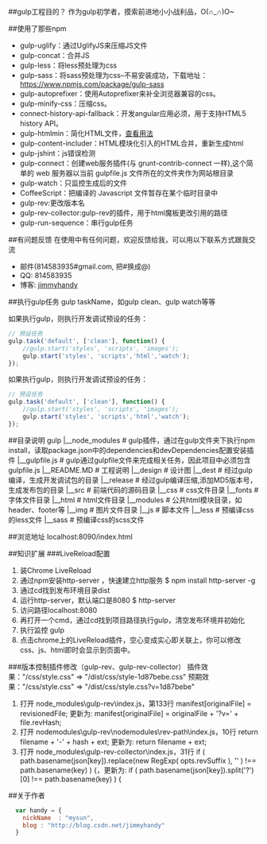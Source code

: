 ##gulp工程目的？
作为gulp初学者，摸索前进地小小战利品，O(∩_∩)O~

##使用了那些npm

* gulp-uglify：通过UglifyJS来压缩JS文件
* gulp-concat：合并JS
* gulp-less：将less预处理为css
* gulp-sass：将sass预处理为css–不易安装成功，下载地址：https://www.npmjs.com/package/gulp-sass
* gulp-autoprefixer：使用Autoprefixer来补全浏览器兼容的css。
* gulp-minify-css：压缩css。
* connect-history-api-fallback：开发angular应用必须，用于支持HTML5 history API。
* gulp-htmlmin：简化HTML文件，[查看用法](https://www.npmjs.com/package/gulp-htmlmin)
* gulp-content-includer：HTML模块化引入的HTML合并，重新生成html
* gulp-jshint：js错误检测
* gulp-connect：创建web服务插件(与 grunt-contrib-connect 一样),这个简单的 web 服务器以当前 gulpfile.js 文件所在的文件夹作为网站根目录
* gulp-watch：只监控生成后的文件
* CoffeeScript：把编译的 Javascript 文件暂存在某个临时目录中
* gulp-rev:更改版本名
* gulp-rev-collector:gulp-rev的插件，用于html魔板更改引用的路径
* gulp-run-sequence：串行gulp任务

##有问题反馈
在使用中有任何问题，欢迎反馈给我，可以用以下联系方式跟我交流

* 邮件(814583935#gmail.com, 把#换成@)
* QQ: 814583935
* 博客: [jimmyhandy](http://blog.csdn.net/jimmyhandy)

##执行gulp任务
gulp taskName，如gulp clean、gulp watch等等

如果执行gulp，则执行开发调试预设的任务：
```javascript
// 预设任务
gulp.task('default', ['clean'], function() {
    //gulp.start('styles', 'scripts', 'images');
    gulp.start('styles', 'scripts','html','watch');
});
```
如果执行gulp，则执行开发调试预设的任务：
```javascript
// 预设任务
gulp.task('default', ['clean'], function() {
    //gulp.start('styles', 'scripts', 'images');
    gulp.start('styles', 'scripts','html','watch');
});
```

##目录说明
gulp
|__node_modules     # gulp插件，通过在gulp文件夹下执行npm install，读取package.json中的dependencies和devDependencies配置安装插件
|__gulpfile.js      # gulp通过gulpfile文件来完成相关任务，因此项目中必须包含gulpfile.js
|__README.MD        # 工程说明
|__design           # 设计图
|__dest             # 经过gulp编译，生成开发调试包的目录
|__release          # 经过gulp编译压缩,添加MD5版本号，生成发布包的目录
|__src              # 前端代码的源码目录
    |__css          # css文件目录
    |__fonts        # 字体文件目录
    |__html         # html文件目录
        |__modules  # 公共html模块目录，如header、footer等
    |__img          # 图片文件目录
    |__js           # 脚本文件
    |__less         # 预编译css的less文件
    |__sass         # 预编译css的scss文件


##浏览地址
localhost:8090/index.html


##知识扩展
###LiveReload配置
1. 装Chrome LiveReload
2. 通过npm安装http-server ，快速建立http服务
    $ npm install http-server -g
3. 通过cd找到发布环境目录dist
4. 运行http-server，默认端口是8080
    $ http-server
5. 访问路径localhost:8080
6. 再打开一个cmd，通过cd找到项目路径执行gulp，清空发布环境并初始化
7. 执行监控 gulp
8. 点击chrome上的LiveReload插件，空心变成实心即关联上，你可以修改css、js、html即时会显示到页面中。

###版本控制插件修改（gulp-rev、gulp-rev-collector）
插件效果："/css/style.css" => "/dist/css/style-1d87bebe.css"
预期效果："/css/style.css" => "/dist/css/style.css?v=1d87bebe"
1. 打开 node_modules\gulp-rev\index.js，第133行 manifest[originalFile] = revisionedFile; 更新为: manifest[originalFile] = originalFile + '?v=' + file.revHash;
2. 打开 nodemodules\gulp-rev\nodemodules\rev-path\index.js，10行 return filename + '-' + hash + ext; 更新为: return filename + ext;
3. 打开 node_modules\gulp-rev-collector\index.js，31行 if ( path.basename(json[key]).replace(new RegExp( opts.revSuffix ), '' ) !== path.basename(key) ) {，更新为: if ( path.basename(json[key]).split('?')[0] !== path.basename(key) ) {


##关于作者

```javascript
  var handy = {
    nickName  : "mysun",
    blog : "http://blog.csdn.net/jimmyhandy"
  }
```
